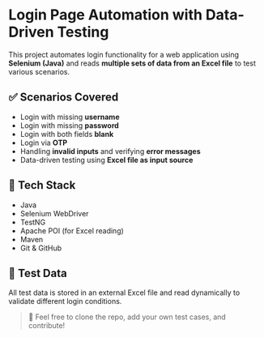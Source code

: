 # Login Page Automation with Data-Driven Testing

This project automates login functionality for a web application using **Selenium (Java)** and reads **multiple sets of data from an Excel file** to test various scenarios.

## ✅ Scenarios Covered

- Login with missing **username**
- Login with missing **password**
- Login with both fields **blank**
- Login via **OTP**
- Handling **invalid inputs** and verifying **error messages**
- Data-driven testing using **Excel file as input source**

## 🧰 Tech Stack

- Java
- Selenium WebDriver
- TestNG
- Apache POI (for Excel reading)
- Maven
- Git & GitHub

## 📂 Test Data

All test data is stored in an external Excel file and read dynamically to validate different login conditions.

> 🚀 Feel free to clone the repo, add your own test cases, and contribute!

